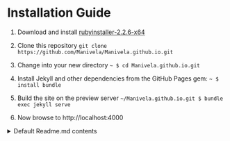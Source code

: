 # Installation Guide
1. Download and install [rubyinstaller-2.2.6-x64](https://dl.bintray.com/oneclick/rubyinstaller/rubyinstaller-2.2.6-x64.exe)

2. Clone this repository
`git clone https://github.com/Manivela/Manivela.github.io.git`

3. Change into your new directory
`~ $ cd Manivela.github.io.git`

4. Install Jekyll and other dependencies from the GitHub Pages gem:
`~ $ install bundle `

5. Build the site on the preview server
`~/Manivela.github.io.git $ bundle exec jekyll serve`

6. Now browse to http://localhost:4000
<details>
<summary>Default Readme.md contents</summary>

## Welcome to GitHub Pages

You can use the [editor on GitHub](https://github.com/Manivela/Manivela.github.io/edit/master/README.md) to maintain and preview the content for your website in Markdown files.

Whenever you commit to this repository, GitHub Pages will run [Jekyll](https://jekyllrb.com/) to rebuild the pages in your site, from the content in your Markdown files.

### Markdown

Markdown is a lightweight and easy-to-use syntax for styling your writing. It includes conventions for

```markdown
Syntax highlighted code block

# Header 1
## Header 2
### Header 3

- Bulleted
- List

1. Numbered
2. List

**Bold** and _Italic_ and `Code` text

[Link](url) and ![Image](src)
```

For more details see [GitHub Flavored Markdown](https://guides.github.com/features/mastering-markdown/).

### Jekyll Themes

Your Pages site will use the layout and styles from the Jekyll theme you have selected in your [repository settings](https://github.com/Manivela/Manivela.github.io/settings). The name of this theme is saved in the Jekyll `_config.yml` configuration file.

### Support or Contact

Having trouble with Pages? Check out our [documentation](https://help.github.com/categories/github-pages-basics/) or [contact support](https://github.com/contact) and we’ll help you sort it out.

</details>

